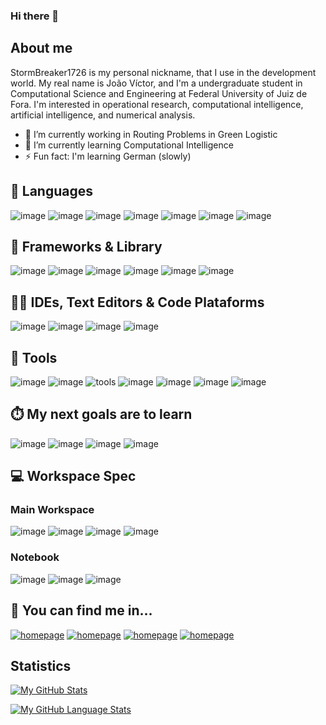 ### Hi there 👋

<!--
**StormBreaker1726/StormBreaker1726** is a ✨ _special_ ✨ repository because its `README.md` (this file) appears on your GitHub profile.

Here are some ideas to get you started:

- 🔭 I’m currently working on ...
- 🌱 I’m currently learning ...
- 👯 I’m looking to collaborate on ...
- 🤔 I’m looking for help with ...
- 💬 Ask me about ...
- 📫 How to reach me: ...
- 😄 Pronouns: ...
- ⚡ Fun fact: ...
-->
## About me
StormBreaker1726 is my personal nickname, that I use in the development world. My real name is João Víctor, and I'm a undergraduate student in Computational Science and Engineering at Federal University of Juiz de Fora. I'm interested in operational research, computational intelligence, artificial intelligence, and numerical analysis.
- 🔭 I’m currently working in Routing Problems in Green Logistic
- 🌱 I’m currently learning Computational Intelligence
- ⚡ Fun fact: I'm learning German (slowly)
## 🧰 Languages
![image](https://img.shields.io/badge/C-00599C?style=for-the-badge&logo=c&logoColor=white) ![image](https://img.shields.io/badge/C%2B%2B-00599C?style=for-the-badge&logo=c%2B%2B&logoColor=white) ![image](https://img.shields.io/badge/Python-FFD43B?style=for-the-badge&logo=python&logoColor=blue) ![image](https://img.shields.io/badge/Julia-9558B2?style=for-the-badge&logo=julia&logoColor=white) ![image](https://img.shields.io/badge/R-276DC3?style=for-the-badge&logo=r&logoColor=white) ![image](https://img.shields.io/badge/Shell_Script-121011?style=for-the-badge&logo=gnu-bash&logoColor=white)
![image](https://img.shields.io/badge/Markdown-000000?style=for-the-badge&logo=markdown&logoColor=white)

## 🚀 Frameworks & Library
![image](https://img.shields.io/badge/CMake-064F8C?style=for-the-badge&logo=cmake&logoColor=white) ![image](https://img.shields.io/badge/conda-342B029.svg?&style=for-the-badge&logo=anaconda&logoColor=white) ![image](https://img.shields.io/badge/pypi-3775A9?style=for-the-badge&logo=pypi&logoColor=white) ![image](https://img.shields.io/badge/Numpy-777BB4?style=for-the-badge&logo=numpy&logoColor=white) ![image](https://img.shields.io/badge/Pandas-2C2D72?style=for-the-badge&logo=pandas&logoColor=white) ![image](https://img.shields.io/badge/SciPy-654FF0?style=for-the-badge&logo=SciPy&logoColor=white)

## 👩‍💻 IDEs, Text Editors & Code Plataforms
![image](https://img.shields.io/badge/VSCode-0078D4?style=for-the-badge&logo=visual%20studio%20code&logoColor=white) ![image](https://img.shields.io/badge/Arduino_IDE-00979D?style=for-the-badge&logo=arduino&logoColor=white) ![image](https://img.shields.io/badge/Colab-F9AB00?style=for-the-badge&logo=googlecolab&color=525252) ![image](https://img.shields.io/badge/sublime_text-%23575757.svg?&style=for-the-badge&logo=sublime-text&logoColor=important)

## :wrench: Tools
![image](https://img.shields.io/badge/GIT-E44C30?style=for-the-badge&logo=git&logoColor=white) ![image](https://img.shields.io/badge/LaTeX-47A141?style=for-the-badge&logo=LaTeX&logoColor=white) ![tools](https://img.shields.io/badge/Tableau-E97627?style=for-the-badge&logo=Tableau&logoColor=white) ![image](https://img.shields.io/badge/Google%20Sheets-34A853?style=for-the-badge&logo=google-sheets&logoColor=white) ![image](https://img.shields.io/badge/Notion-000000?style=for-the-badge&logo=notion&logoColor=white) ![image](https://img.shields.io/badge/Trello-0052CC?style=for-the-badge&logo=trello&logoColor=white) ![image](https://img.shields.io/badge/Microsoft_Office-D83B01?style=for-the-badge&logo=microsoft-office&logoColor=white)

## ⏱️ My next goals are to learn
![image](https://img.shields.io/badge/MySQL-005C84?style=for-the-badge&logo=mysql&logoColor=white) ![image](https://img.shields.io/badge/Go-00ADD8?style=for-the-badge&logo=go&logoColor=white) ![image](https://img.shields.io/badge/JavaScript-323330?style=for-the-badge&logo=javascript&logoColor=F7DF1E) ![image](https://img.shields.io/badge/TypeScript-007ACC?style=for-the-badge&logo=typescript&logoColor=white)

<!--

-->

## 💻 Workspace Spec
### Main Workspace
![image](https://img.shields.io/badge/AMD-ED1C24.svg?style=for-the-badge&logo=AMD&logoColor=white) ![image](https://img.shields.io/badge/Arch%20Linux-1793D1?logo=arch-linux&logoColor=fff&style=for-the-badge) ![image](https://img.shields.io/badge/Windows-0078D6?style=for-the-badge&logo=windows&logoColor=white) ![image](https://img.shields.io/badge/NVIDIA-76B900.svg?style=for-the-badge&logo=NVIDIA&logoColor=white)

### Notebook
![image](https://img.shields.io/badge/samsung%20laptop-1428A0?style=for-the-badge&logo=Samsung&logoColor=white) ![image](https://img.shields.io/badge/Arch%20Linux-1793D1?logo=arch-linux&logoColor=fff&style=for-the-badge) ![image](https://img.shields.io/badge/Intel-0071C5.svg?style=for-the-badge&logo=Intel&logoColor=white)

## 👨 You can find me in...
[![homepage][1]][2] [![homepage][3]][4] [![homepage][5]][6] [![homepage][7]][8]

[1]:  https://img.shields.io/badge/Gmail-D14836?style=for-the-badge&logo=gmail&logoColor=white
[2]:  mailto:oliveira.joao@engenharia.ufjf.br

[3]:  https://img.shields.io/badge/YouTube-FF0000?style=for-the-badge&logo=youtube&logoColor=white
[4]:  https://www.youtube.com/channel/UCIfLRSeiI9FvgJoj3wW224w

[5]: https://img.shields.io/badge/Reddit-FF4500?style=for-the-badge&logo=reddit&logoColor=white
[6]: https://www.reddit.com/user/StormBreakerNotMuch

[7]: https://img.shields.io/badge/LinkedIn-0077B5?style=for-the-badge&logo=linkedin&logoColor=white
[8]: www.linkedin.com/in/joão-víctor-de-oliveira-a40021230

<!--
## ❤ Suport
-->

## Statistics

[![My GitHub Stats](https://github-readme-stats.vercel.app/api/?username=StormBreaker1726&count_private=true&theme=tokyonight&showicons=true)]()

[![My GitHub Language Stats](https://github-readme-stats.vercel.app/api/top-langs/?username=StormBreaker1726&langs_count=5&theme=tokyonight)]()
